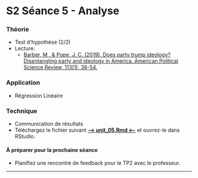 # S2 Séance 5 - Analyse

### Théorie
- Test d'hypothèse (2/2)
- Lecture:
    - [Barber, M., & Pope, J. C. (2019). Does party trump ideology? Disentangling party and ideology in America. American Political Science Review, 113(1), 38-54.](https://www.cambridge.org/core/journals/american-political-science-review/article/abs/does-party-trump-ideology-disentangling-party-and-ideology-in-america/B5BAD0AE947BD3CF18D51D399263C8D3)

### Application
- Régression Linéaire

### Technique
- Communication de résultats
- Téléchargez le fichier suivant **[--> unit_05.Rmd <--](https://github.com/mickaeltemporao/CMT3A-MSS/raw/main/src/unit_05.Rmd)** et ouvrez-le dans RStudio.

#### À préparer pour la prochaine séance
- Planifiez une rencontre de feedback pour le TP2 avec le professeur.

---
